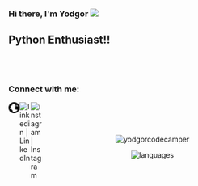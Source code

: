 ### Hi there, I'm Yodgor <img src="as.png" width="25px">

## Python Enthusiast!!

<br/>
<br/>

### Connect with me:

[<img align="left" alt="portfolio" width="22px" src="https://raw.githubusercontent.com/iconic/open-iconic/master/svg/globe.svg"/>][website]
[<img align="left" alt="linkedin | LinkedIn" width="22px" src="https://cdn.jsdelivr.net/npm/simple-icons@v3/icons/linkedin.svg" />][linkedin]
[<img align="left" alt="instagram | Instagram" width="22px" src="https://cdn.jsdelivr.net/npm/simple-icons@v3/icons/instagram.svg" />][instagram]
  
<br />
<br />

<br>
 <p align="center">
 <img src="https://github-readme-stats.vercel.app/api?username=yodgor&show_icons=true&include_all_commits=true&count_private=true" alt="yodgorcodecamper"/> 
 </p>
 
 <p align="center">
 <img src="https://github-readme-stats.vercel.app/api/top-langs/?username=yodgorcodecamper&layout=compact&langs_count=8" alt="languages"/>
 </p>
 

[website]: https://yoga.urspace.io/
[instagram]: https://www.instagram.com/shukhratyo/
[linkedin]: https://www.linkedin.com/in/yodgor-shukhratbekov-a90016113
